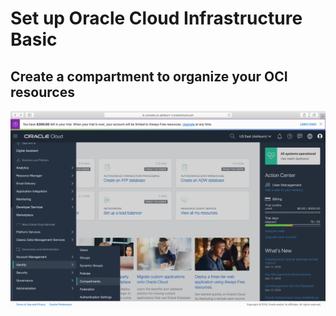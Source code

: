 # Set up Oracle Cloud Infrastructure Basic

## Create a compartment to organize your OCI resources

![cmp1](img/cmp1.png)
